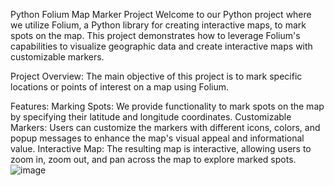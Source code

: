 Python Folium Map Marker Project
Welcome to our Python project where we utilize Folium, a Python library for creating interactive maps, to mark spots on the map. This project demonstrates how to leverage Folium's capabilities to visualize geographic data and create interactive maps with customizable markers.

Project Overview:
The main objective of this project is to mark specific locations or points of interest on a map using Folium.

Features:
Marking Spots: We provide functionality to mark spots on the map by specifying their latitude and longitude coordinates.
Customizable Markers: Users can customize the markers with different icons, colors, and popup messages to enhance the map's visual appeal and informational value.
Interactive Map: The resulting map is interactive, allowing users to zoom in, zoom out, and pan across the map to explore marked spots.
![image](https://github.com/Agataplucienik/Python-projects/assets/29583554/228b2720-1711-4bd4-b1db-0d8854573453)
